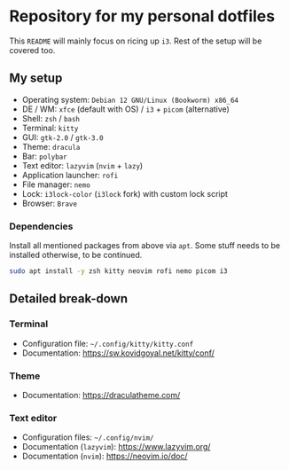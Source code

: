 # Repository for my personal dotfiles

This `README` will mainly focus on ricing up `i3`.
Rest of the setup will be covered too.

## My setup

- Operating system: `Debian 12 GNU/Linux (Bookworm) x86_64`
- DE / WM: `xfce` (default with OS) / `i3` + `picom` (alternative)
- Shell: `zsh` / `bash`
- Terminal: `kitty`
- GUI: `gtk-2.0` / `gtk-3.0`
- Theme: `dracula`
- Bar: `polybar`
- Text editor: `lazyvim` (`nvim` + `lazy`)
- Application launcher: `rofi`
- File manager: `nemo`
- Lock: `i3lock-color` (`i3lock` fork) with custom lock script
- Browser: `Brave`

### Dependencies

Install all mentioned packages from above via `apt`.
Some stuff needs to be installed otherwise, to be continued.

```bash
sudo apt install -y zsh kitty neovim rofi nemo picom i3
```

## Detailed break-down

### Terminal

- Configuration file: `~/.config/kitty/kitty.conf`
- Documentation: <https://sw.kovidgoyal.net/kitty/conf/>

### Theme

- Documentation: <https://draculatheme.com/>

### Text editor

- Configuration files: `~/.config/nvim/`
- Documentation (`lazyvim`): <https://www.lazyvim.org/>
- Documentation (`nvim`): <https://neovim.io/doc/>
